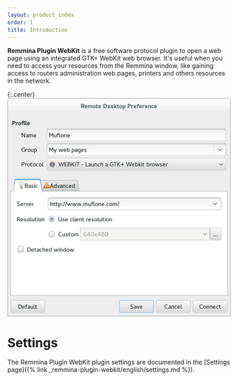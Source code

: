 ```yaml
---
layout: product_index
order: 1
title: Introduction
---
```

**Remmina Plugin WebKit** is a free software protocol plugin to open a web page
using an integrated GTK+ WebKit web browser. It's useful when you need to access
your resources from the Remmina window, like gaining access to routers
administration web pages, printers and others resources in the network.

{:.center}
![General Settings](/resources/remmina-plugin-webkit/archive/latest/english/general.png)

# Settings

The Remmina Plugin WebKit plugin settings are documented in the
[Settings page]({% link _remmina-plugin-webkit/english/settings.md %}).